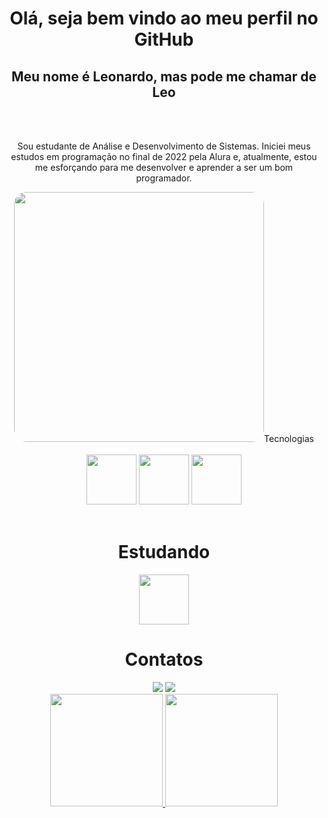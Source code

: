 <h1 align="center">Olá, seja bem vindo ao meu perfil no GitHub</h1> 

<h2 align="center">Meu nome é Leonardo, mas pode me chamar de Leo</h2> </br></br>
<div align="center"><p>Sou estudante de Análise e Desenvolvimento de Sistemas. Iniciei meus estudos em programação no final de 2022 pela Alura e, atualmente, estou me esforçando para me desenvolver e aprender a ser um bom programador.</p> 
<img src="https://github.com/LeoGB09/LeoGB09/assets/103287763/d9fef352-1b58-496f-bd50-c7f81a3df2eb" width="400px" height="400px" style="border-radius: 20px;/>
</div>





<h1 align="center">Tecnologias</h1></br>
</br>
<div align="center" ><img src="https://cdn.jsdelivr.net/gh/devicons/devicon/icons/html5/html5-plain-wordmark.svg" width="80px" height="80px"/> <img src="https://cdn.jsdelivr.net/gh/devicons/devicon/icons/javascript/javascript-original.svg" width="80px" height="80px"/> <img src="https://cdn.jsdelivr.net/gh/devicons/devicon/icons/css3/css3-original.svg" width="80px" height="80px"/>
</div></br>
<h1></h1>
<h1 align="center">Estudando</h1>
<div align="center" >
<img src="https://cdn.jsdelivr.net/gh/devicons/devicon/icons/c/c-original.svg" width="80px" height="80px"/>
</div>

<h1 align="center">Contatos</h1>
<div align="center">
  <a href = "leonardogoncalvesdebrito2019@gmail.com"><img loading="lazy" src="https://img.shields.io/badge/Gmail-D14836?style=for-the-badge&logo=gmail&logoColor=white" target="_blank"></a>
  <a href="https://www.linkedin.com/in/leonardo-gb/" target="_blank"><img loading="lazy" src="https://img.shields.io/badge/-LinkedIn-%230077B5?style=for-the-badge&logo=linkedin&logoColor=white" target="_blank"></a>
</div>

<div align="center">
<a href="https://github.com/LeoGB09">
<img loading="lazy" height="180em" src="https://github-readme-stats.vercel.app/api/top-langs/?username=LeoGB09&layout=compact&langs_count=7&theme=dracula"/>
<img loading="lazy" height="180em" src="https://github-readme-stats.vercel.app/api?username=LeoGB09&show_icons=true&theme=dracula&include_all_commits=true&count_private=true"/>
</div>


